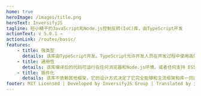 ```yaml
---
home: true
heroImage: /images/title.png
heroText: InversifyJS
tagline: 短小精干的JavaScript和Node.js控制反转(IoC)库，由TypeScript开发
actionText: v 5.0.1 →
actionLink: /routes/basic/
features:
    - title: 强类型
      details: 该库由TypeScript开发。TypeScript允许开发人员在开发过程中使用高效的开发工具和实践
    - title: 通用性
      details: 该库编译后的代码可运行在任何浏览器和Node.js环境，或者任何支持 ES5+ 的JavaScript引擎中
    - title: 插件化
      details: 该库不依赖其他框架，它的设计方式决定了它完全能够和主流框架和库一同运行
footer: MIT Licensed | Developed by InversifyJS Group | Translated by 大笑😄
---
```

